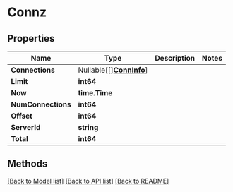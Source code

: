 # Connz

## Properties

Name | Type | Description | Notes
------------ | ------------- | ------------- | -------------
**Connections** | Nullable[[][**ConnInfo**](ConnInfo.md)] |  | 
**Limit** | **int64** |  | 
**Now** | **time.Time** |  | 
**NumConnections** | **int64** |  | 
**Offset** | **int64** |  | 
**ServerId** | **string** |  | 
**Total** | **int64** |  | 

## Methods


[[Back to Model list]](../README.md#documentation-for-models) [[Back to API list]](../README.md#documentation-for-api-endpoints) [[Back to README]](../README.md)


